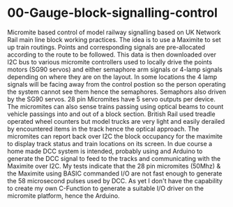 # 00-Gauge-block-signalling-control
Micromite based control of model railway signalling based on UK Network Rail main line block working practices.
The idea is to use a Maximite to set up train routings. Points and corresponding signals are pre-allocated according to the route to be followed.
This data is then downloaded over I2C bus to various micromite controllers used to locally drive the points motors (SG90 servos) and either semaphore
arm signals or 4-lamp signals depending on where they are on the layout.  In some locations the 4 lamp signals will be facing away from the control postion
so the person operating the system cannot see them hence the semaphores.  Semaphors also driven by the SG90 servos.  28 pin Micromites have 5 servo outputs per device.
The micromites can also sense trains passing using optical beams to count vehicle passings into and out of a block section.  British Rail used treadle operated wheel counters but model trucks are very light and easily derailed by encountered items in the track hence the optical approach.
The micromites can report back over I2C the block occupancy for the maximite to display track status and train locations on its screen.
In due course a home made DCC system is intended, probably using and Arduino to generate the DCC signal to feed to the tracks and communicating with the Maximite over I2C.  My tests indicate that the 28 pin micromites (50Mhz) & the Maximite using BASIC commanded I/O are not fast enough to generate the 58 microsecond pulses used by DCC. As yet I don't have the capability to create my own C-Function to generate a suitable I/O driver on the micromite platform,  hence the Arduino. 
